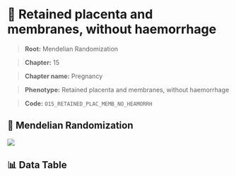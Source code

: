 # 🧪 Retained placenta and membranes, without haemorrhage

> **Root:** Mendelian Randomization

> **Chapter:** 15  

> **Chapter name:** Pregnancy

> **Phenotype:** Retained placenta and membranes, without haemorrhage  

> **Code:** `O15_RETAINED_PLAC_MEMB_NO_HEAMORRH`

## 🧬 Mendelian Randomization  

<img src="/MR/Figures/Forward/O15_RETAINED_PLAC_MEMB_NO_HEAMORRH.png"/>

## 📊 Data Table

<CsvTableMRF src="/public/MR/Data/Forward/O15_RETAINED_PLAC_MEMB_NO_HEAMORRH.csv"/>
